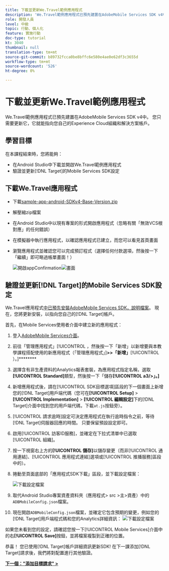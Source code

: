 ```yaml
---
title: 下載並更新We.Travel範例應用程式
description: 'We.Travel範例應用程式已預先建置在AdobeMobile Services SDK v4中。 您只需要更新它，就能指向您自己的Experience Cloud組織和解決方案帳戶。   '
role: 開發人員
level: 中級
topic: 行動、個人化
feature: 實施行動
doc-type: tutorial
kt: 3040
thumbnail: null
translation-type: tm+mt
source-git-commit: b89732fcca0be8bffc6e580e4ae0e62df3c3655d
workflow-type: tm+mt
source-wordcount: '526'
ht-degree: 0%

---
```



# 下載並更新We.Travel範例應用程式

We.Travel範例應用程式已預先建置在AdobeMobile Services SDK v4中。 您只需要更新它，它就能指向您自己的Experience Cloud組織和解決方案帳戶。

## 學習目標

在本課程結束時，您將能夠：

* 在Android Studio中下載並開啟We.Travel範例應用程式
* 驗證並更新[!DNL Target]的Mobile Services SDK設定

## 下載We.Travel應用程式

* 下載[sample-app-android-SDKv4-Base-Version.zip](assets/sample-app-android-SDKv4-Base-Version.zip)
* 解壓縮zip檔案
* 在Android Studio中以現有專案的形式開啟應用程式（忽略有關「無效VCS根對應」的任何錯誤）
* 在模擬器中執行應用程式，以確認應用程式已建立，而您可以看見首頁畫面
* 瀏覽應用程式並確認您可以完成預訂程式（選擇任何付款選項，然後按一下「繼續」即可略過帳單畫面！）

   ![開啟appConfirmation](assets/wetravel_homeScreen.png)![畫面](assets/wetravel_confirmationScreen.png)

## 驗證並更新[!DNL Target]的Mobile Services SDK設定

We.Travel應用程式[中已預先安裝AdobeMobile Services SDK，說明檔案](https://docs.adobe.com/content/help/en/mobile-services/android/getting-started-android/requirements.html)。 現在，您將更新安裝，以指向您自己的[!DNL Target]帳戶。

首先，在Mobile Services使用者介面中建立新的應用程式：

1. 登入[AdobeMobile Services介面](https://mobilemarketing.adobe.com)。
1. 前往「管理應用程式」[!UICONTROL ，然後按一下「新增」以新增要與本教學課程搭配使用的新應用程式（「管理應用程式」]**>>「新增」**[!UICONTROL ）。]********
1. 選擇含有非生產資料的Analytics報表套裝，為應用程式指定名稱，選取&#x200B;**[!UICONTROL Standard]**&#x200B;類型，然後按一下「儲存&#x200B;**[!UICONTROL a3/>」。]**
1. 新增應用程式後，請在[!UICONTROL SDK目標選項]區段的下一個畫面上新增您的[!DNL Target]用戶端代碼（您可在&#x200B;**[!UICONTROL Setup]** > **[!UICONTROL Implementation]** > **[!UICONTROL 編輯設定]**&#x200B;下的[!DNL Target]介面中找到您的用戶端代碼，下載`at.js`按鈕旁）。
1. [!UICONTROL 請求逾時]設定可決定應用程式在執行逾時指令之前，等待[!DNL Target]伺服器回應的時間。 只要保留預設設定即可。
1. 啟用[!UICONTROL 訪客ID服務]，並確定在下拉式清單中已選取[!UICONTROL 組織]。
1. 按一下視窗右上方的&#x200B;**[!UICONTROL 儲存]**&#x200B;以儲存變更（而非[!UICONTROL 通用連結]、[!UICONTROL 應用程式連結]選項或[!UICONTROL 推播服務]區段中的）。
1. 捲動至頁面底部的「應用程式SDK下載」區段，並下載設定檔案：

   ![下載設定檔案](assets/config_file.jpg)

1. 取代Android Studio專案資產資料夾（應用程式> src >主>資產）中的`ADBMobileConfig.json`檔案。

1. 現在開啟`ADBMobileConfig.json`檔案，並確定它包含預期的變更，例如您的[!DNL Target]用戶端程式碼和您的Analytics詳細資訊：
   ![下載設定檔案](assets/client_code.jpg)

如果您未看到您的設定，請確認您按一下[!UICONTROL Mobile Services]介面中的右&#x200B;**[!UICONTROL Save]**&#x200B;按鈕，並將檔案複製到正確的位置。

恭喜！ 您已使用[!DNL Target]帳戶詳細資訊更新SDK! 在下一課添加[!DNL Target]請求後，我們將對配置進行其他驗證。

**[下一個：&quot;添加目標請求&quot; >](add-requests.md)**
